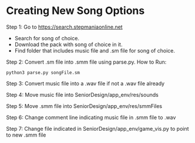 # Creating New Song Options

Step 1: Go to https://search.stepmaniaonline.net
* Search for song of choice.
* Download the pack with song of choice in it.
* Find folder that includes music file and .sm file for song of choice.

Step 2: Convert .sm file into .smm file using parse.py. 
How to Run:
```
python3 parse.py songFile.sm
```

Step 3: Convert music file into a .wav file if not a .wav file already  

Step 4: Move music file into SeniorDesign/app_env/res/sounds   

Step 5: Move .smm file into SeniorDesign/app_env/res/smmFiles   

Step 6: Change comment line indicating music file in .smm file to .wav   

Step 7: Change file indicated in SeniorDesign/app_env/game_vis.py to point to new .smm file    
